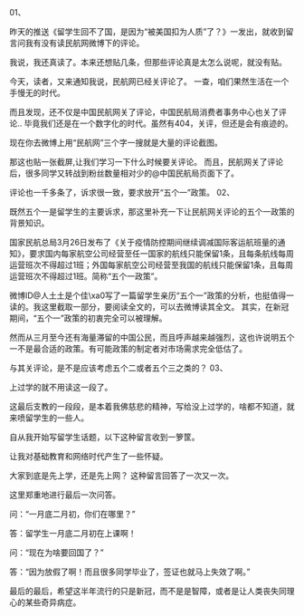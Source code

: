 01、

昨天的推送《留学生回不了国，是因为“被美国扣为人质”了？》一发出，就收到留言问我有没有读民航网微博下的评论。

我说，我还真读了。本来还想贴几条，但那些评论真是太怎么说呢，就没有贴。

今天，读者，又来通知我说，民航网已经关评论了。 一查，咱们果然生活在一个手慢无的时代。

而且发现，还不仅是中国民航网关了评论，中国民航局消费者事务中心也关了评论.. 毕竟我们还是在一个数字化的时代。虽然有404，关评，但还是会有痕迹的。

现在你去微博上用“民航网”三个字一搜就是大量的评论截图。

那这也贴一张截屏,让我们学习一下什么时候要关评论。 而且，民航网关了评论后，很多同学又转战到粉丝数量相对少的@中国民航局页面下了。

评论也一千多条了，诉求很一致，要求放开“五个一”政策。 02、

既然五个一是留学生的主要诉求，那这里补充一下让民航网关评论的五个一政策的背景知识。

国家民航总局3月26日发布了《关于疫情防控期间继续调减国际客运航班量的通知》，要求国内每家航空公司经营至任一国家的航线只能保留1条，且每条航线每周运营班次不得超过1班；外国每家航空公司经营至我国的航线只能保留1条，且每周运营班次不得超过1班。简称“五个一政策”。

微博ID@人土土是个佳\xa0写了一篇留学生亲历“五个一”政策的分析，也挺值得一读的。我这里截取一部分，要阅读全文的，可以去微博读其全文。 其实，在新冠期间，“五个一”政策的初衷完全可以被理解。

然而从三月至今还有海量滞留的中国公民，而且呼声越来越强烈，这也许说明五个一不是最合适的政策。有可能政策的制定者对市场需求完全低估了。

与其关评论，是不是应该考虑五个二或者五个三之类的？ 03、

上过学的就不用读这一段了。

这最后支教的一段段，是本着我佛慈悲的精神，写给没上过学的，啥都不知道，就来喷留学生的一些人。

自从我开始写留学生话题，以下这种留言收到一箩筐。

让我对基础教育和网络时代产生了一些怀疑。

大家到底是先上学，还是先上网？ 这种留言回答了一次又一次。

这里郑重地进行最后一次问答。

问：“一月底二月初，你们在哪里？”

答：留学生一月底二月初在上课啊！

问：“现在为啥要回国了？”

答：“因为放假了啊！而且很多同学毕业了，签证也就马上失效了啊。”

最后的最后，希望这半年流行的只是新冠，而不是是智障，或者是让人类丧失同理心的某些奇异病症。 
